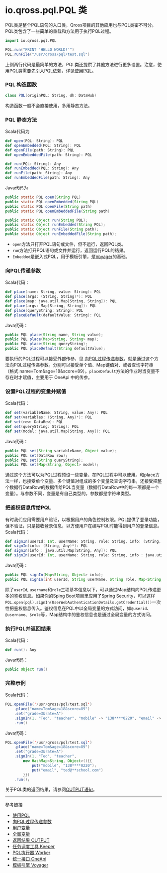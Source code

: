 # io.qross.pql.PQL 类

PQL类是整个PQL语句的入口类，Qross项目的其他应用也与PQL类密不可分。PQL类包含了一些简单的重载和方法用于执行PQL过程。

```scala
import io.qross.pql.PQL

PQL.run("PRINT 'HELLO WORLD!'")
PQL.runFile("/usr/qross/pql/test.sql")
```
上例两行代码是最简单的方法，PQL类还提供了其他方法进行更多设置。注意，使用PQL类需要先引入PQL依赖，详见[使用PQL](/pql/use-pql.md)。

### PQL 构造函数
```scala
class PQL(originPQL: String, dh: DataHub) 
```
构造函数一般不会直接使用，多用静态方法。

### PQL 静态方法
Scala代码为
```scala
def open(PQL: String): PQL
def openEmbedded(PQL: String): PQL
def openFile(path: String): PQL
def openEmbeddedFile(path: String): PQL

def run(PQL: String): Any
def runEmbedded(PQL: String): Any
def runFile(path: String): Any
def runEmbeddedFile(path: String): Any
```
Java代码为
```java
public static PQL open(String PQL)
public static PQL openEmbedded(String PQL)
public static PQL openFile(String path)
public static PQL openEmbeddedFile(String path)

public static Object run(String PQL);
public static Object runEmbedded(String PQL);
public static Object runFile(String path);
public static Object runEmbeddedFile(String path);
```
* `open`方法只打开PQL语句或文件，但不运行，返回PQL类。
* `run`方法打开PQL语句或文件并运行，返回运行PQL的结果。
* `Embedded`是嵌入式PQL，用于模板引擎，是[Voyager](/voyager/overview.md)的基础。

### 向PQL传递参数
Scala代码：
```scala
def place(name: String, value: String): PQL
def place(args: (String, String)*): PQL
def place(map: java.util.Map[String, String]): PQL
def place(args: Map[String, String]): PQL
def place(queryString: String): PQL
def placeDefault(defaultValue: String): PQL
```
Java代码：
```java
public PQL place(String name, String value);
public PQL place(Map<String, String> map);
public PQL place(String queryString);
public PQL placeDefault(String defaultValue);
```

要执行的PQL过程可以接受外部传参，见 [向PQL过程传递参数](/pql/params.md)，就是通过这个方法向PQL过程传递参数。分别可以接受单个值、Map键值对、或者查询字符串（格式 name=Tom&age=18&score=89）。`placeDefault`方法的作业时当变量不存在时才赋值，主要用于 OneApi 中的传参。

### 设置PQL过程的变量并赋值
Scala代码：
```scala
def set(variableName: String, value: Any): PQL
def set(variables: (String, Any)*): PQL
def set(row: DataRow): PQL
def set(queryString: String): PQL
def set(model: java.util.Map[String, Any]): PQL
```
Java代码：
```java
public PQL set(String variableName, Object value);
public PQL set(DataRow row);
public PQL set(String queryString);
public PQL set(Map<String, Object> model);
```

通过这个方法可以为PQL过程预设一些变量，在PQL过程中可以使用。和place方法一样，也接受单个变量、多个键值对组成的多个变量及查询字符串，还接受把整个数据行DataRow的数据传给PQL当变量（数据行DataRow中的每一项都是一个变量）。与参数不同，变量是有自己类型的，参数都是字符串类型。


### 把鉴权信息传给PQL
有时我们应用需要用户验证，以根据用户的角色控制权限。PQL提供了登录功能，但不验证，只是接收登录信息，以方便用户在编写PQL时能得到用户的登录信息。  
Scala代码：
```scala
def signIn(userId: Int, userName: String, role: String, info: (String, Any)*): PQL
def signIn(info: (String, Any)*): PQL
def signIn(info : java.util.Map[String, Any]): PQL
def signIn(userId: Int, userName: String, role: String, info : java.util.Map[String, Any]): PQL
```
Java代码：
```java
public PQL signIn(Map<String, Object> info);
public PQL signIn(int userId, String userName, String role, Map<String, Object> info);
```

除了`userId`, `username`和`role`三项基本信息以下，可以通过Map结构向PQL传递更多的鉴权信息。如果你的Sping Boot项目里应用了Spring Security，可以这样`PQL.open(pql).signIn(UserWebAuthenticationDetails.getCredential())`一次性把鉴权信息传入。鉴权信息在PQL中以全局变量的方式访问，如`@userid`、`@username`、`$role`等，Map结构中的鉴权信息也是通过全局变量的方式访问。

### 执行PQL并返回结果
Scala代码：
```scala
def run(): Any
```
Java代码：
```java
public Object run()
```

### 完整示例
Scala代码：
```scala
PQL.openFile('/usr/qross/pql/test.sql')
    .place("name=Tom&age=18&score=89")
    .set("grade=3&rate=A")
    .signIn(1, "Ted", "teacher", "mobile" -> "138****0220", "email" -> "ted@**school.com")
    .run()
```
Java代码：
```java
PQL.openFile('/usr/qross/pql/test.sql')
    .place("name=Tom&age=18&score=89")
    .set("grade=3&rate=A")
    .signIn(1, "Ted", "teacher", 
        new HashMap<String, Object>(){{
            put("mobile", "138****0220");
            put("email", "ted@**school.com")
        }})
    .run();
```

关于PQL类的返回结果，请参阅[OUTPUT语句](/pql/output.md)。


---
参考链接

* [使用PQL](/pql/use-pql.md)
* [向PQL过程传递参数](/pql/params.md)
* [用户变量](/pql/variable.md)
* [全局变量](/pql/global.md)
* [返回结果 OUTPUT](/pql/output.md)
* [任务调度工具 Keeper](/keeper/overview.md)
* [PQL执行器 Worker](/worker/overview.md)
* [统一接口 OneApi](/oneapi/overview.md)
* [模板引擎 Voyager](/voyager/overview.md)